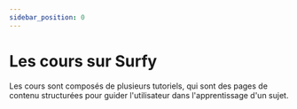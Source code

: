 ```yaml
---
sidebar_position: 0
---
```


# Les cours sur Surfy

Les cours sont composés de plusieurs tutoriels, qui sont des pages de contenu structurées pour guider l'utilisateur dans l'apprentissage d'un sujet.
